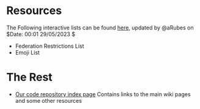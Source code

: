 
# Resources

The Following interactive lists can be found [here](https://toootim.github.io/Resources/Tooot.im%20report.html), updated by @aRubes on $Date: 00:01 29/05/2023 $

- Federation Restrictions List
- Emoji List

# The Rest

- [Our code repository index page](../README.md) Contains links to the main wiki pages and some other resources
